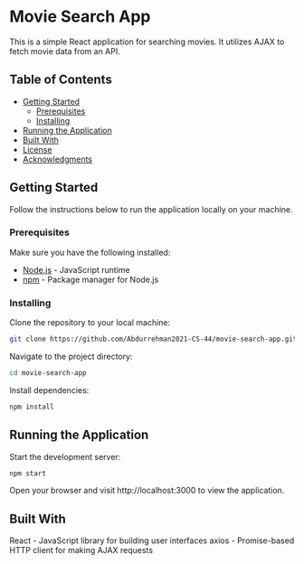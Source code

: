 # Movie Search App

This is a simple React application for searching movies. It utilizes AJAX to fetch movie data from an API.

## Table of Contents

- [Getting Started](#getting-started)
  - [Prerequisites](#prerequisites)
  - [Installing](#installing)
- [Running the Application](#running-the-application)
- [Built With](#built-with)
- [License](#license)
- [Acknowledgments](#acknowledgments)

## Getting Started

Follow the instructions below to run the application locally on your machine.

### Prerequisites

Make sure you have the following installed:

- [Node.js](https://nodejs.org/) - JavaScript runtime
- [npm](https://www.npmjs.com/) - Package manager for Node.js

### Installing

Clone the repository to your local machine:

```bash
git clone https://github.com/Abdurrehman2021-CS-44/movie-search-app.git
```

Navigate to the project directory:

```bash
cd movie-search-app
```

Install dependencies:

```bash
npm install
```

## Running the Application

Start the development server:

```bash
npm start
```

Open your browser and visit http://localhost:3000 to view the application.

## Built With

React - JavaScript library for building user interfaces
axios - Promise-based HTTP client for making AJAX requests
